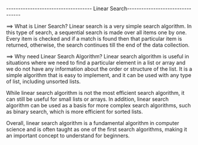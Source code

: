 ------------------------------------ Linear Search---------------------------------

==> What is Liner Search?
Linear search is a very simple search algorithm. In this type of search, a sequential search is made over all items one by one. Every item is checked and if a match is found then that particular item is returned, otherwise, the search continues till the end of the data collection.

==> Why need Linear Search Algorithm?
Linear search algorithm is useful in situations where we need to find a particular element in a list or array and we do not have any information about the order or structure of the list. It is a simple algorithm that is easy to implement, and it can be used with any type of list, including unsorted lists.

While linear search algorithm is not the most efficient search algorithm, it can still be useful for small lists or arrays. In addition, linear search algorithm can be used as a basis for more complex search algorithms, such as binary search, which is more efficient for sorted lists.

Overall, linear search algorithm is a fundamental algorithm in computer science and is often taught as one of the first search algorithms, making it an important concept to understand for beginners.
